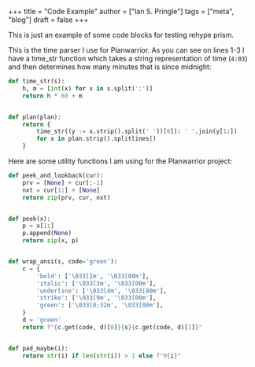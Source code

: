 +++
title = "Code Example"
author = ["Ian S. Pringle"]
tags = ["meta", "blog"]
draft = false
+++

This is just an example of some code blocks for testing rehype prism.

This is the time parser I use for Planwarrior. As you can see on lines 1-3 I
have a time_str function which takes a string representation of time (`4:03`) and
then determines how many minutes that is since midnight:

```python
def time_str(s):
    h, m = [int(x) for x in s.split(':')]
    return h * 60 + m


def plan(plan):
    return {
        time_str((y := x.strip().split(' '))[0]): ' '.join(y[1:])
        for x in plan.strip().splitlines()
    }
```

Here are some utility functions I am using for the Planwarrior project:

```python
def peek_and_lookback(cur):
    prv = [None] + cur[:-1]
    nxt = cur[1:] + [None]
    return zip(prv, cur, nxt)


def peek(x):
    p = x[1:]
    p.append(None)
    return zip(x, p)


def wrap_ansi(s, code='green'):
    c = {
        'bold': ['\033[1m', '\033[00m'],
        'italic': ['\033[3m', '\033[00m'],
        'underline': ['\033[4m', '\033[00m'],
        'strike': ['\033[9m', '\033[00m'],
        'green': ['\033[0;32m', '\033[00m'],
    }
    d = 'green'
    return f"{c.get(code, d)[0]}{s}{c.get(code, d)[1]}"


def pad_maybe(i):
    return str(i) if len(str(i)) > 1 else f"0{i}"
```
